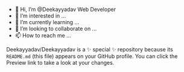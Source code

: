 - 👋 Hi, I’m @Deekayyadav Web Developer
- 👀 I’m interested in ...
- 🌱 I’m currently learning ...
- 💞️ I’m looking to collaborate on ...
- 📫 How to reach me ...

 
Deekayyadav/Deekayyadav is a ✨ special ✨ repository because its `README.md` (this file) appears on your GitHub profile.
You can click the Preview link to take a look at your changes.
 
